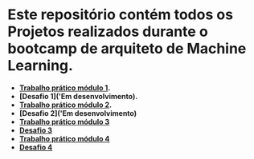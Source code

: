 # Este repositório contém todos os Projetos realizados durante o bootcamp de arquiteto de Machine Learning.

* **[Trabalho prático módulo 1](https://github.com/Jcnok/Bootcamps_XPe/tree/main/Arquiteto_ML/Trabalho_Pratico1#trabalho-pr%C3%A1tico---m%C3%B3dulo-1-fundamentos-de-deep-learning).**
* **[Desafio 1]('Em desenvolvimento).**
* **[Trabalho prático módulo 2](https://github.com/Jcnok/Bootcamps_XPe/tree/main/Arquiteto_ML/Trabalho_Pratico2#nlp----atividade-pr%C3%A1tica----classifica%C3%A7%C3%A3o-de-texto-usando-machine-learning).**
* **[Desafio 2]('Em desenvolvimento)**
* **[Trabalho prático módulo 3](https://github.com/Jcnok/Bootcamps_XPe/tree/main/Arquiteto_ML/Trabalho_Pratico3#bootcamp-xpe-arquiteto-de-machine-learning)**
* **[Desafio 3](https://github.com/Jcnok/Bootcamps_XPe/tree/main/Arquiteto_ML/desafio03#bootcamp-xpe-arquiteto-de-machine-learning)**
* **[Trabalho prático módulo 4](https://github.com/Jcnok/Bootcamps_XPe/blob/main/Arquiteto_ML/Trabalho_Pratico4/README.md#bootcamp-arquitetoa-de-machine-learning)**
* **[Desafio 4](https://github.com/Jcnok/Bootcamps_XPe/tree/main/Arquiteto_ML/Desafio4#bootcamp-arquitetoa-de-machine-learning)**
